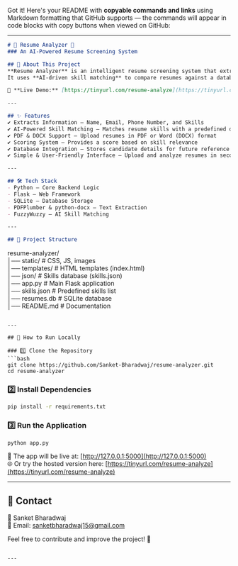 Got it! Here's your README with **copyable commands and links** using Markdown formatting that GitHub supports — the commands will appear in code blocks with copy buttons when viewed on GitHub:

---

```markdown
# 📝 Resume Analyzer 🚀  
### An AI-Powered Resume Screening System  

## 📌 About This Project  
**Resume Analyzer** is an intelligent resume screening system that extracts key information such as **name, email, phone number, and skills** from resumes.  
It uses **AI-driven skill matching** to compare resumes against a database of skills and assigns a **matching score** to help recruiters quickly shortlist the best candidates.  

🔗 **Live Demo:** [https://tinyurl.com/resume-analyze](https://tinyurl.com/resume-analyze)

---

## ✨ Features  
✔️ Extracts Information – Name, Email, Phone Number, and Skills  
✔️ AI-Powered Skill Matching – Matches resume skills with a predefined database  
✔️ PDF & DOCX Support – Upload resumes in PDF or Word (DOCX) format  
✔️ Scoring System – Provides a score based on skill relevance  
✔️ Database Integration – Stores candidate details for future reference  
✔️ Simple & User-Friendly Interface – Upload and analyze resumes in seconds  

---

## 🛠️ Tech Stack  
- Python – Core Backend Logic  
- Flask – Web Framework  
- SQLite – Database Storage  
- PDFPlumber & python-docx – Text Extraction  
- FuzzyWuzzy – AI Skill Matching  

---

## 📂 Project Structure  

```
resume-analyzer/  
│── static/             # CSS, JS, images  
│── templates/          # HTML templates (index.html)  
│── json/               # Skills database (skills.json)  
│── app.py              # Main Flask application  
│── skills.json         # Predefined skills list  
│── resumes.db          # SQLite database  
│── README.md           # Documentation  
```

---

## 🚀 How to Run Locally  

### 1️⃣ Clone the Repository  
```bash
git clone https://github.com/Sanket-Bharadwaj/resume-analyzer.git  
cd resume-analyzer  
```

### 2️⃣ Install Dependencies  
```bash
pip install -r requirements.txt  
```

### 3️⃣ Run the Application  
```bash
python app.py  
```

📍 The app will be live at: [http://127.0.0.1:5000](http://127.0.0.1:5000)  
🌐 Or try the hosted version here: [https://tinyurl.com/resume-analyze](https://tinyurl.com/resume-analyze)

---

## 💎 Contact  
👤 Sanket Bharadwaj  
📩 Email: sanketbharadwaj15@gmail.com  

Feel free to contribute and improve the project! 🚀  
```

---

